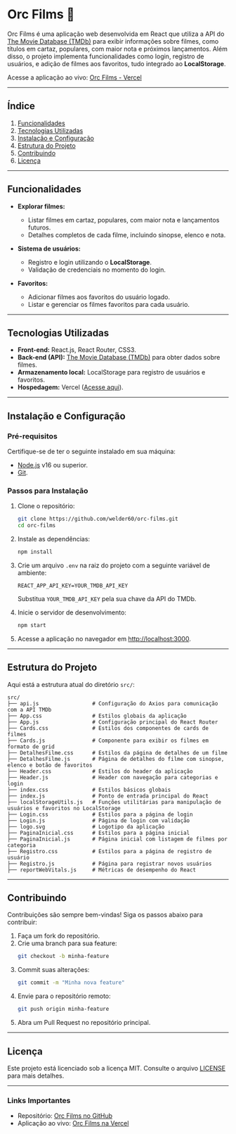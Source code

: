 # Orc Films 🎥

Orc Films é uma aplicação web desenvolvida em React que utiliza a API do [The Movie Database (TMDb)](https://www.themoviedb.org/) para exibir informações sobre filmes, como títulos em cartaz, populares, com maior nota e próximos lançamentos. Além disso, o projeto implementa funcionalidades como login, registro de usuários, e adição de filmes aos favoritos, tudo integrado ao **LocalStorage**.

Acesse a aplicação ao vivo: [Orc Films - Vercel](https://orc-films.vercel.app/)

---

## Índice

1. [Funcionalidades](#funcionalidades)
2. [Tecnologias Utilizadas](#tecnologias-utilizadas)
3. [Instalação e Configuração](#instalação-e-configuração)
4. [Estrutura do Projeto](#estrutura-do-projeto)
5. [Contribuindo](#contribuindo)
6. [Licença](#licença)

---

## Funcionalidades

- **Explorar filmes:**
  - Listar filmes em cartaz, populares, com maior nota e lançamentos futuros.
  - Detalhes completos de cada filme, incluindo sinopse, elenco e nota.

- **Sistema de usuários:**
  - Registro e login utilizando o **LocalStorage**.
  - Validação de credenciais no momento do login.

- **Favoritos:**
  - Adicionar filmes aos favoritos do usuário logado.
  - Listar e gerenciar os filmes favoritos para cada usuário.

---

## Tecnologias Utilizadas

- **Front-end:** React.js, React Router, CSS3.
- **Back-end (API):** [The Movie Database (TMDb)](https://www.themoviedb.org/documentation/api) para obter dados sobre filmes.
- **Armazenamento local:** LocalStorage para registro de usuários e favoritos.
- **Hospedagem:** Vercel ([Acesse aqui](https://orc-films.vercel.app/)).

---

## Instalação e Configuração

### **Pré-requisitos**

Certifique-se de ter o seguinte instalado em sua máquina:
- [Node.js](https://nodejs.org/) v16 ou superior.
- [Git](https://git-scm.com/).

### **Passos para Instalação**

1. Clone o repositório:
   ```bash
   git clone https://github.com/welder60/orc-films.git
   cd orc-films
   ```

2. Instale as dependências:
   ```bash
   npm install
   ```

3. Crie um arquivo `.env` na raiz do projeto com a seguinte variável de ambiente:
   ```env
   REACT_APP_API_KEY=YOUR_TMDB_API_KEY
   ```

   Substitua `YOUR_TMDB_API_KEY` pela sua chave da API do TMDb.

4. Inicie o servidor de desenvolvimento:
   ```bash
   npm start
   ```

5. Acesse a aplicação no navegador em [http://localhost:3000](http://localhost:3000).

---

## Estrutura do Projeto

Aqui está a estrutura atual do diretório `src/`:

```
src/
├── api.js                 # Configuração do Axios para comunicação com a API TMDb
├── App.css                # Estilos globais da aplicação
├── App.js                 # Configuração principal do React Router
├── Cards.css              # Estilos dos componentes de cards de filmes
├── Cards.js               # Componente para exibir os filmes em formato de grid
├── DetalhesFilme.css      # Estilos da página de detalhes de um filme
├── DetalhesFilme.js       # Página de detalhes do filme com sinopse, elenco e botão de favoritos
├── Header.css             # Estilos do header da aplicação
├── Header.js              # Header com navegação para categorias e login
├── index.css              # Estilos básicos globais
├── index.js               # Ponto de entrada principal do React
├── localStorageUtils.js   # Funções utilitárias para manipulação de usuários e favoritos no LocalStorage
├── Login.css              # Estilos para a página de login
├── Login.js               # Página de login com validação
├── logo.svg               # Logotipo da aplicação
├── PaginaInicial.css      # Estilos para a página inicial
├── PaginaInicial.js       # Página inicial com listagem de filmes por categoria
├── Registro.css           # Estilos para a página de registro de usuário
├── Registro.js            # Página para registrar novos usuários
├── reportWebVitals.js     # Métricas de desempenho do React
```

---

## Contribuindo

Contribuições são sempre bem-vindas! Siga os passos abaixo para contribuir:

1. Faça um fork do repositório.
2. Crie uma branch para sua feature:
   ```bash
   git checkout -b minha-feature
   ```
3. Commit suas alterações:
   ```bash
   git commit -m "Minha nova feature"
   ```
4. Envie para o repositório remoto:
   ```bash
   git push origin minha-feature
   ```
5. Abra um Pull Request no repositório principal.

---

## Licença

Este projeto está licenciado sob a licença MIT. Consulte o arquivo [LICENSE](LICENSE) para mais detalhes.

---

### **Links Importantes**
- Repositório: [Orc Films no GitHub](https://github.com/welder60/orc-films)
- Aplicação ao vivo: [Orc Films na Vercel](https://orc-films.vercel.app/) 

